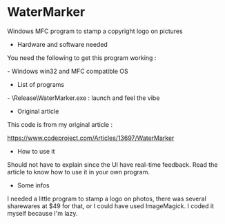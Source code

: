 # WaterMarker

Windows MFC program to stamp a copyright logo on pictures

* Hardware and software needed

You need the following to get this program working :

\- Windows win32 and MFC compatible OS<br>

* List of programs

\- \\Release\\WaterMarker.exe  : launch and feel the vibe<br>

* Original article

This code is from my original article :

https://www.codeproject.com/Articles/13697/WaterMarker<br>

* How to use it

Should not have to explain since the UI have real-time feedback. Read the article to know how to use it in your own program.

* Some infos

I needed a little program to stamp a logo on photos, there was several sharewares at $49 for that, or I could have used ImageMagick. I coded it myself because I'm lazy.
